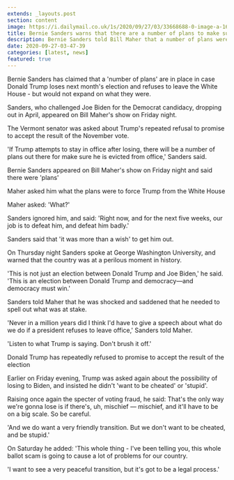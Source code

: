 ```yaml
---
extends: _layouts.post
section: content
image: https://i.dailymail.co.uk/1s/2020/09/27/03/33668688-0-image-a-16_1601172065914.jpg 
title: Bernie Sanders warns that there are a number of plans to make sure Trump leaves office if he loses 
description: Bernie Sanders told Bill Maher that a number of plans were in place in case Donald Trump followed through with his threat not to leave the White House if he loses the November election. 
date: 2020-09-27-03-47-39 
categories: [latest, news] 
featured: true 
--- 
```

Bernie Sanders has claimed that a 'number of plans' are in place in case Donald Trump loses next month's election and refuses to leave the White House - but would not expand on what they were.

Sanders, who challenged Joe Biden for the Democrat candidacy, dropping out in April, appeared on Bill Maher's show on Friday night.

The Vermont senator was asked about Trump's repeated refusal to promise to accept the result of the November vote.

'If Trump attempts to stay in office after losing, there will be a number of plans out there for make sure he is evicted from office,' Sanders said.

Bernie Sanders appeared on Bill Maher's show on Friday night and said there were 'plans'

Maher asked him what the plans were to force Trump from the White House

Maher asked: 'What?'

Sanders ignored him, and said: 'Right now, and for the next five weeks, our job is to defeat him, and defeat him badly.'

Sanders said that 'it was more than a wish' to get him out. 

On Thursday night Sanders spoke at George Washington University, and warned that the country was at a perilous moment in history.

'This is not just an election between Donald Trump and Joe Biden,' he said. 'This is an election between Donald Trump and democracy—and democracy must win.'

Sanders told Maher that he was shocked and saddened that he needed to spell out what was at stake. 

'Never in a million years did I think I'd have to give a speech about what do we do if a president refuses to leave office,' Sanders told Maher.

'Listen to what Trump is saying. Don't brush it off.'

Donald Trump has repeatedly refused to promise to accept the result of the election

Earlier on Friday evening, Trump was asked again about the possibility of losing to Biden, and insisted he didn't 'want to be cheated' or 'stupid'.

Raising once again the specter of voting fraud, he said: That's the only way we're gonna lose is if there's, uh, mischief — mischief, and it'll have to be on a big scale. So be careful. 

'And we do want a very friendly transition. But we don't want to be cheated, and be stupid.'

On Saturday he added: 'This whole thing - I've been telling you, this whole ballot scam is going to cause a lot of problems for our country. 

'I want to see a very peaceful transition, but it's got to be a legal process.'

